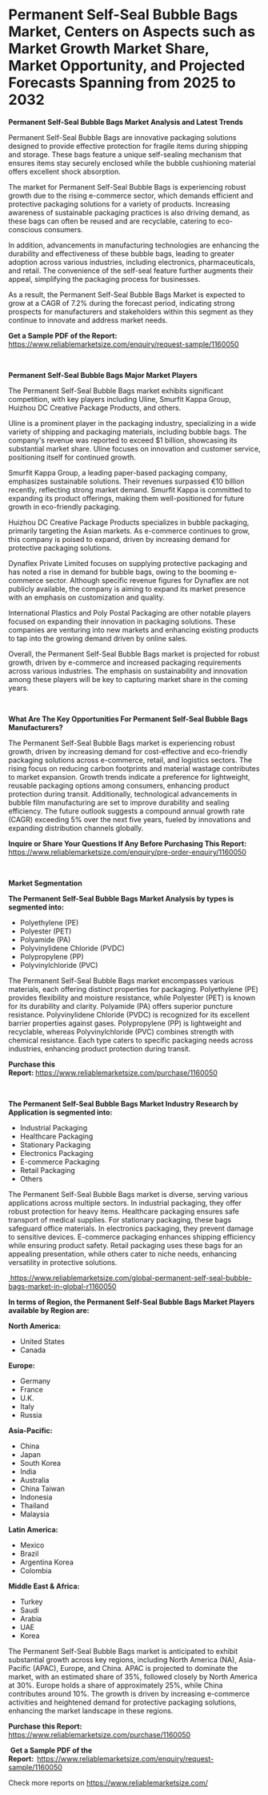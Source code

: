 <p><h1>Permanent Self-Seal Bubble Bags Market, Centers on Aspects such as Market Growth Market Share, Market Opportunity, and Projected Forecasts Spanning from 2025 to 2032</h1></p><p><strong>Permanent Self-Seal Bubble Bags Market Analysis and Latest Trends</strong></p>
<p><p>Permanent Self-Seal Bubble Bags are innovative packaging solutions designed to provide effective protection for fragile items during shipping and storage. These bags feature a unique self-sealing mechanism that ensures items stay securely enclosed while the bubble cushioning material offers excellent shock absorption. </p><p>The market for Permanent Self-Seal Bubble Bags is experiencing robust growth due to the rising e-commerce sector, which demands efficient and protective packaging solutions for a variety of products. Increasing awareness of sustainable packaging practices is also driving demand, as these bags can often be reused and are recyclable, catering to eco-conscious consumers. </p><p>In addition, advancements in manufacturing technologies are enhancing the durability and effectiveness of these bubble bags, leading to greater adoption across various industries, including electronics, pharmaceuticals, and retail. The convenience of the self-seal feature further augments their appeal, simplifying the packaging process for businesses.</p><p>As a result, the Permanent Self-Seal Bubble Bags Market is expected to grow at a CAGR of 7.2% during the forecast period, indicating strong prospects for manufacturers and stakeholders within this segment as they continue to innovate and address market needs.</p></p>
<p><strong>Get a Sample PDF of the Report:&nbsp;</strong> <a href="https://www.reliablemarketsize.com/enquiry/request-sample/1160050?utm_campaign=2300&utm_medium=2&utm_source=Github&utm_content=ia&utm_term=22032025&utm_id=permanent-self-seal-bubble-bags">https://www.reliablemarketsize.com/enquiry/request-sample/1160050</a></p>
<p>&nbsp;</p>
<p><strong>Permanent Self-Seal Bubble Bags Major Market Players</strong></p>
<p><p>The Permanent Self-Seal Bubble Bags market exhibits significant competition, with key players including Uline, Smurfit Kappa Group, Huizhou DC Creative Package Products, and others. </p><p>Uline is a prominent player in the packaging industry, specializing in a wide variety of shipping and packaging materials, including bubble bags. The company's revenue was reported to exceed $1 billion, showcasing its substantial market share. Uline focuses on innovation and customer service, positioning itself for continued growth.</p><p>Smurfit Kappa Group, a leading paper-based packaging company, emphasizes sustainable solutions. Their revenues surpassed €10 billion recently, reflecting strong market demand. Smurfit Kappa is committed to expanding its product offerings, making them well-positioned for future growth in eco-friendly packaging.</p><p>Huizhou DC Creative Package Products specializes in bubble packaging, primarily targeting the Asian markets. As e-commerce continues to grow, this company is poised to expand, driven by increasing demand for protective packaging solutions.</p><p>Dynaflex Private Limited focuses on supplying protective packaging and has noted a rise in demand for bubble bags, owing to the booming e-commerce sector. Although specific revenue figures for Dynaflex are not publicly available, the company is aiming to expand its market presence with an emphasis on customization and quality.</p><p>International Plastics and Poly Postal Packaging are other notable players focused on expanding their innovation in packaging solutions. These companies are venturing into new markets and enhancing existing products to tap into the growing demand driven by online sales.</p><p>Overall, the Permanent Self-Seal Bubble Bags market is projected for robust growth, driven by e-commerce and increased packaging requirements across various industries. The emphasis on sustainability and innovation among these players will be key to capturing market share in the coming years.</p></p>
<p>&nbsp;</p>
<p><strong>What Are The Key Opportunities For Permanent Self-Seal Bubble Bags Manufacturers?</strong></p>
<p><p>The Permanent Self-Seal Bubble Bags market is experiencing robust growth, driven by increasing demand for cost-effective and eco-friendly packaging solutions across e-commerce, retail, and logistics sectors. The rising focus on reducing carbon footprints and material wastage contributes to market expansion. Growth trends indicate a preference for lightweight, reusable packaging options among consumers, enhancing product protection during transit. Additionally, technological advancements in bubble film manufacturing are set to improve durability and sealing efficiency. The future outlook suggests a compound annual growth rate (CAGR) exceeding 5% over the next five years, fueled by innovations and expanding distribution channels globally.</p></p>
<p><strong>Inquire or Share Your Questions If Any Before Purchasing This Report:</strong> <a href="https://www.reliablemarketsize.com/enquiry/pre-order-enquiry/1160050?utm_campaign=2300&utm_medium=2&utm_source=Github&utm_content=ia&utm_term=22032025&utm_id=permanent-self-seal-bubble-bags">https://www.reliablemarketsize.com/enquiry/pre-order-enquiry/1160050</a></p>
<p>&nbsp;</p>
<p><strong>Market Segmentation</strong></p>
<p><strong>The Permanent Self-Seal Bubble Bags Market Analysis by types is segmented into:</strong></p>
<p><ul><li>Polyethylene (PE)</li><li>Polyester (PET)</li><li>Polyamide (PA)</li><li>Polyvinylidene Chloride (PVDC)</li><li>Polypropylene (PP)</li><li>Polyvinylchloride (PVC)</li></ul></p>
<p><p>The Permanent Self-Seal Bubble Bags market encompasses various materials, each offering distinct properties for packaging. Polyethylene (PE) provides flexibility and moisture resistance, while Polyester (PET) is known for its durability and clarity. Polyamide (PA) offers superior puncture resistance. Polyvinylidene Chloride (PVDC) is recognized for its excellent barrier properties against gases. Polypropylene (PP) is lightweight and recyclable, whereas Polyvinylchloride (PVC) combines strength with chemical resistance. Each type caters to specific packaging needs across industries, enhancing product protection during transit.</p></p>
<p><strong>Purchase this Report:&nbsp;</strong><a href="https://www.reliablemarketsize.com/purchase/1160050?utm_campaign=2300&utm_medium=2&utm_source=Github&utm_content=ia&utm_term=22032025&utm_id=permanent-self-seal-bubble-bags">https://www.reliablemarketsize.com/purchase/1160050</a></p>
<p>&nbsp;</p>
<p><strong>The Permanent Self-Seal Bubble Bags Market Industry Research by Application is segmented into:</strong></p>
<p><ul><li>Industrial Packaging</li><li>Healthcare Packaging</li><li>Stationary Packaging</li><li>Electronics Packaging</li><li>E-commerce Packaging</li><li>Retail Packaging</li><li>Others</li></ul></p>
<p><p>The Permanent Self-Seal Bubble Bags market is diverse, serving various applications across multiple sectors. In industrial packaging, they offer robust protection for heavy items. Healthcare packaging ensures safe transport of medical supplies. For stationary packaging, these bags safeguard office materials. In electronics packaging, they prevent damage to sensitive devices. E-commerce packaging enhances shipping efficiency while ensuring product safety. Retail packaging uses these bags for an appealing presentation, while others cater to niche needs, enhancing versatility in protective solutions.</p></p>
<p><a href="https://www.reliablemarketsize.com/global-permanent-self-seal-bubble-bags-market-in-global-r1160050?utm_campaign=2300&utm_medium=2&utm_source=Github&utm_content=ia&utm_term=22032025&utm_id=permanent-self-seal-bubble-bags">&nbsp;https://www.reliablemarketsize.com/global-permanent-self-seal-bubble-bags-market-in-global-r1160050</a></p>
<p><strong>In terms of Region, the Permanent Self-Seal Bubble Bags Market Players available by Region are:</strong></p>
<p>
    <p> <strong> North America: </strong>
        <ul>
            <li>United States</li>
            <li>Canada</li>
        </ul>
        </p> 
    <p> <strong> Europe: </strong>
        <ul>
            <li>Germany</li>
            <li>France</li>
            <li>U.K.</li>
            <li>Italy</li>
            <li>Russia</li>
        </ul>
        </p> 
    <p> <strong> Asia-Pacific: </strong>
        <ul>
            <li>China</li>
            <li>Japan</li>
            <li>South Korea</li>
            <li>India</li>
            <li>Australia</li>
            <li>China Taiwan</li>
            <li>Indonesia</li>
            <li>Thailand</li>
            <li>Malaysia</li>
        </ul>
        </p> 
    <p> <strong> Latin America: </strong>
        <ul>
            <li>Mexico</li>
            <li>Brazil</li>
            <li>Argentina Korea</li>
            <li>Colombia</li>
        </ul>
        </p> 
    <p> <strong> Middle East & Africa: </strong>
        <ul>
            <li>Turkey</li>
            <li>Saudi</li>
            <li>Arabia</li>
            <li>UAE</li>
            <li>Korea</li>
        </ul>
    </p>
    </p>
<p><p>The Permanent Self-Seal Bubble Bags market is anticipated to exhibit substantial growth across key regions, including North America (NA), Asia-Pacific (APAC), Europe, and China. APAC is projected to dominate the market, with an estimated share of 35%, followed closely by North America at 30%. Europe holds a share of approximately 25%, while China contributes around 10%. The growth is driven by increasing e-commerce activities and heightened demand for protective packaging solutions, enhancing the market landscape in these regions.</p></p>
<p><strong>Purchase this Report: </strong><a href="https://www.reliablemarketsize.com/purchase/1160050?utm_campaign=2300&utm_medium=2&utm_source=Github&utm_content=ia&utm_term=22032025&utm_id=permanent-self-seal-bubble-bags">https://www.reliablemarketsize.com/purchase/1160050</a></p>
<p>&nbsp;<strong>Get a Sample PDF of the Report:&nbsp;&nbsp;</strong><a href="https://www.reliablemarketsize.com/enquiry/request-sample/1160050?utm_campaign=2300&utm_medium=2&utm_source=Github&utm_content=ia&utm_term=22032025&utm_id=permanent-self-seal-bubble-bags">https://www.reliablemarketsize.com/enquiry/request-sample/1160050</a></p>
<p><strong></strong></p>
<p>Check more reports on <a href="https://www.reliablemarketsize.com/?utm_campaign=2300&utm_medium=2&utm_source=Github&utm_content=ia&utm_term=22032025&utm_id=permanent-self-seal-bubble-bags">https://www.reliablemarketsize.com/</a></p>
